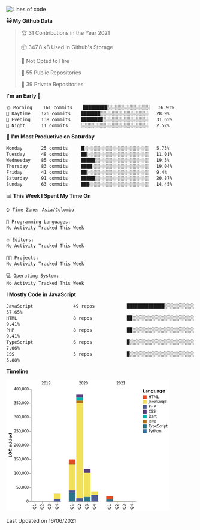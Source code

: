 
<!--START_SECTION:waka-->
![Lines of code](https://img.shields.io/badge/From%20Hello%20World%20I%27ve%20Written-733543%20lines%20of%20code-blue)

**🐱 My Github Data** 

> 🏆 31 Contributions in the Year 2021
 > 
> 📦 347.8 kB Used in Github's Storage 
 > 
> 🚫 Not Opted to Hire
 > 
> 📜 55 Public Repositories 
 > 
> 🔑 39 Private Repositories  
 > 
**I'm an Early 🐤** 

```text
🌞 Morning    161 commits    █████████░░░░░░░░░░░░░░░░   36.93% 
🌆 Daytime    126 commits    ███████░░░░░░░░░░░░░░░░░░   28.9% 
🌃 Evening    138 commits    ████████░░░░░░░░░░░░░░░░░   31.65% 
🌙 Night      11 commits     ░░░░░░░░░░░░░░░░░░░░░░░░░   2.52%

```
📅 **I'm Most Productive on Saturday** 

```text
Monday       25 commits     █░░░░░░░░░░░░░░░░░░░░░░░░   5.73% 
Tuesday      48 commits     ██░░░░░░░░░░░░░░░░░░░░░░░   11.01% 
Wednesday    85 commits     █████░░░░░░░░░░░░░░░░░░░░   19.5% 
Thursday     83 commits     ████░░░░░░░░░░░░░░░░░░░░░   19.04% 
Friday       41 commits     ██░░░░░░░░░░░░░░░░░░░░░░░   9.4% 
Saturday     91 commits     █████░░░░░░░░░░░░░░░░░░░░   20.87% 
Sunday       63 commits     ███░░░░░░░░░░░░░░░░░░░░░░   14.45%

```


📊 **This Week I Spent My Time On** 

```text
⌚︎ Time Zone: Asia/Colombo

💬 Programming Languages: 
No Activity Tracked This Week

🔥 Editors: 
No Activity Tracked This Week

🐱‍💻 Projects: 
No Activity Tracked This Week

💻 Operating System: 
No Activity Tracked This Week

```

**I Mostly Code in JavaScript** 

```text
JavaScript               49 repos            ██████████████░░░░░░░░░░░   57.65% 
HTML                     8 repos             ██░░░░░░░░░░░░░░░░░░░░░░░   9.41% 
PHP                      8 repos             ██░░░░░░░░░░░░░░░░░░░░░░░   9.41% 
TypeScript               6 repos             █░░░░░░░░░░░░░░░░░░░░░░░░   7.06% 
CSS                      5 repos             █░░░░░░░░░░░░░░░░░░░░░░░░   5.88%

```


**Timeline**

![Chart not found](https://raw.githubusercontent.com/ccweerasinghe1994/ccweerasinghe1994/master/charts/bar_graph.png) 


 Last Updated on 16/06/2021
<!--END_SECTION:waka-->
